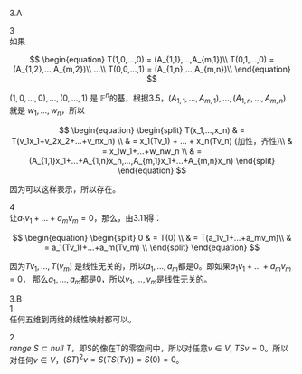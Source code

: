 3.A

3\
如果

$$
\begin{equation}
T(1,0,...,0) = (A_{1,1},...,A_{m,1})\\
T(0,1,...,0) = (A_{1,2},...,A_{m,2})\\
...\\
T(0,0,...,1) = (A_{1,n},...,A_{m,n})\\
\end{equation}
$$

$(1,0,...,0),...,(0,...,1)$ 是 $\mathbb{F}^n$的基，根据3.5，$(A_{1,1},...,A_{m,1}),...,(A_{1,n},...,A_{m,n})$ 就是 $w_1,...,w_n$，所以

$$
\begin{equation}
\begin{split}
T(x_1,...,x_n) & = T(v_1x_1+v_2x_2+...+v_nx_n) \\
 & = x_1(Tv_1) + ... + x_n(Tv_n)    (加性，齐性)\\
 & = x_1w_1+...+w_nw_n \\
 & = (A_{1,1}x_1+...+A_{1,n}x_n,...,A_{m,1}x_1+...+A_{m,n}x_n)
\end{split}
\end{equation}
$$

因为可以这样表示，所以存在。

4\
让$a_1v_1+...+a_mv_m=0$，那么，由3.11得：

$$
\begin{equation}
\begin{split}
0 & = T(0) \\
 & = T(a_1v_1+...+a_mv_m)\\
 & = a_1(Tv_1)+...+a_m(Tv_m) \\
\end{split}
\end{equation}
$$

因为$Tv_1,...,T(v_m)$ 是线性无关的，所以$a_1,...,a_m$都是$0$。即如果$a_1v_1+...+a_mv_m=0$， 那么$a_1,...,a_m$都是$0$，所以$v_1,...,v_m$是线性无关的。

3.B\
1 \
任何五维到两维的线性映射都可以。

2\
$range \ S \subset null \  T$，即S的像在T的零空间中，所以对任意$v \in V$, $TSv=0$。所以对任何$v \in V$，$(ST)^2v = S(TS(Tv))=S(0)=0$。
